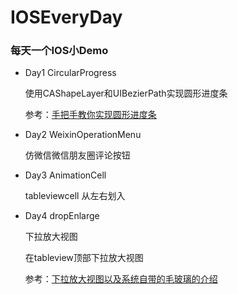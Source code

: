 # IOSEveryDay
### 每天一个IOS小Demo

- Day1 CircularProgress

    使用CAShapeLayer和UIBezierPath实现圆形进度条

    参考：[手把手教你实现圆形进度条](http://www.cocoachina.com/design/20160601/16545.html)

- Day2 WeixinOperationMenu

	仿微信微信朋友圈评论按钮
	
- Day3 AnimationCell
   
   tableviewcell 从左右划入

- Day4 dropEnlarge

   下拉放大视图
   
   在tableview顶部下拉放大视图
   
   参考：[下拉放大视图以及系统自带的毛玻璃的介绍](http://code.cocoachina.com/view/131507)

	
